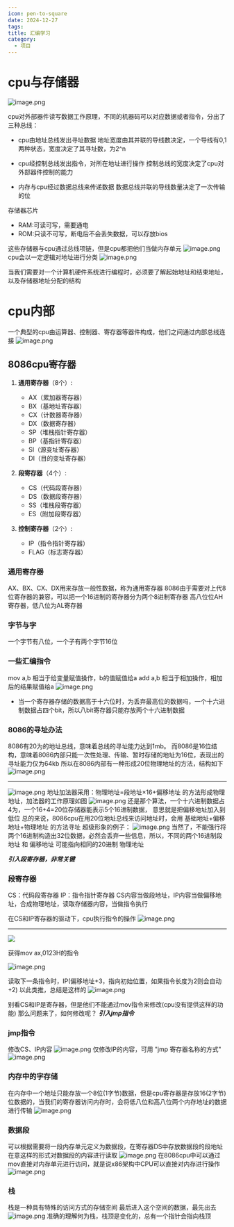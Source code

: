 ```yaml
---
icon: pen-to-square
date: 2024-12-27
tags: 
title: 汇编学习
category:
  - 项目
---
```

# cpu与存储器
![image.png](https://cdn.jsdelivr.net/gh/fakeppa/blog-img/20241227153707.png)

cpu对外部器件读写数据工作原理，不同的机器码可以对应数据或者指令，分出了三种总线：
- cpu由地址总线发出寻址数据
  地址宽度由其并联的导线数决定，一个导线有0,1两种状态，宽度决定了其寻址数，为2^n
  
- cpu经控制总线发出指令，对所在地址进行操作
  控制总线的宽度决定了cpu对外部器件控制的能力
  
- 内存与cpu经过数据总线来传递数据
  数据总线并联的导线数量决定了一次传输的位

存储器芯片
- RAM:可读可写，需要通电
- ROM:只读不可写，断电后不会丢失数据，可以存放bios

这些存储器与cpu通过总线项链，但是cpu都把他们当做内存单元
![image.png](https://cdn.jsdelivr.net/gh/fakeppa/blog-img/20241227154536.png)
cpu会以一定逻辑对地址进行分类
![image.png](https://cdn.jsdelivr.net/gh/fakeppa/blog-img/20241227155020.png)

当我们需要对一个计算机硬件系统进行编程时，必须要了解起始地址和结束地址，以及存储器地址分配的结构

# cpu内部
一个典型的cpu由运算器、控制器、寄存器等器件构成，他们之间通过内部总线连接
![image.png](https://cdn.jsdelivr.net/gh/fakeppa/blog-img/20241227155542.png)

## 8086cpu寄存器
1. **通用寄存器**（8个）:
   - AX（累加器寄存器）
   - BX（基地址寄存器）
   - CX（计数器寄存器）
   - DX（数据寄存器）
   - SP（堆栈指针寄存器）
   - BP（基指针寄存器）
   - SI（源变址寄存器）
   - DI（目的变址寄存器）

2. **段寄存器**（4个）:
   - CS（代码段寄存器）
   - DS（数据段寄存器）
   - SS（堆栈段寄存器）
   - ES（附加段寄存器）

3. **控制寄存器**（2个）:
   - IP（指令指针寄存器）
   - FLAG（标志寄存器）
### 通用寄存器
AX、BX、CX、DX用来存放一般性数据，称为通用寄存器
8086由于需要对上代8位寄存器的兼容，可以把一个16进制的寄存器分为两个8进制寄存器
高八位位AH寄存器，低八位为AL寄存器

### 字节与字
一个字节有八位，一个子有两个字节16位

### 一些汇编指令
mov a,b 相当于给变量赋值操作，b的值赋值给a
add a,b 相当于相加操作，相加后的结果赋值给a
![image.png](https://cdn.jsdelivr.net/gh/fakeppa/blog-img/20241227162444.png)

- 当一个寄存器存储的数据高于十六位时，为丢弃最高位的数据吗，一个十六进制数据占四个bit，所以八bit寄存器只能存放两个十六进制数据
### 8086的寻址办法
8086有20为的地址总线，意味着总线的寻址能力达到1mb。
而8086是16位结构，意味着8086内部只能一次性处理、传输、暂时存储的地址为16位，表现出的寻址能力仅为64kb
所以在8086内部有一种形成20位物理地址的方法，结构如下
![image.png](https://cdn.jsdelivr.net/gh/fakeppa/blog-img/20241227163257.png)

----
![image.png](https://cdn.jsdelivr.net/gh/fakeppa/blog-img/20241227163349.png)
地址加法器采用：物理地址=段地址×16+偏移地址   的方法形成物理地址，加法器的工作原理如图
![image.png](https://cdn.jsdelivr.net/gh/fakeppa/blog-img/20241227163612.png)
还是那个算法，一个十六进制数据占4为，一个16+4=20位存储器能表示5个16进制数据，
意思就是把偏移地址加入到低位
总的来说，8086cpu在用20位地址总线来访问地址时，会用  基础地址+偏移地址+物理地址  的方法寻址
超级形象的例子：
![image.png](https://cdn.jsdelivr.net/gh/fakeppa/blog-img/20241227164214.png)
当然了，不能强行将两个16进制构造出32位数据，必然会丢弃一些信息，所以，不同的两个16进制段地址 和 偏移地址 可能指向相同的20进制 物理地址 

***引入段寄存器，非常关键***

### 段寄存器
CS：代码段寄存器
IP：指令指针寄存器
CS内容当做段地址，IP内容当做偏移地址，合成物理地址，读取存储器内容，当做指令执行

在CS和IP寄存器的驱动下，cpu执行指令的操作
![image.png](https://cdn.jsdelivr.net/gh/fakeppa/blog-img/20241227170448.png)

----
![](https://cdn.jsdelivr.net/gh/fakeppa/blog-img/20241227170932.png)

获得mov ax,0123H的指令

![image.png](https://cdn.jsdelivr.net/gh/fakeppa/blog-img/20241227170651.png)

读取下一条指令时，IP(偏移地址+3，指向初始位置，如果指令长度为2则会自动+2)
以此类推，总结是这样的
![image.png](https://cdn.jsdelivr.net/gh/fakeppa/blog-img/20241227171549.png)

别看CS和IP是寄存器，但是他们不能通过mov指令来修改(cpu没有提供这样的功能)
那么问题来了，如何修改呢？
***引入jmp指令***
### jmp指令
修改CS、IP内容
![image.png](https://cdn.jsdelivr.net/gh/fakeppa/blog-img/20241227172511.png)
仅修改IP的内容，可用  "jmp   寄存器名称的方式"
![image.png](https://cdn.jsdelivr.net/gh/fakeppa/blog-img/20241227172800.png)

### 内存中的字存储
在内存中一个地址只能存放一个8位(1字节)数据，但是cpu寄存器是存放16(2字节)位数据的，当我们的寄存器访问内存时，会将低八位和高八位两个内存地址的数据进行传输
![image.png](https://cdn.jsdelivr.net/gh/fakeppa/blog-img/20241231200902.png)

### 数据段
可以根据需要将一段内存单元定义为数据段，在寄存器DS中存放数据段的段地址
在意这样的形式对数据段的内容进行读取
![image.png](https://cdn.jsdelivr.net/gh/fakeppa/blog-img/20250102183606.png)
在8086cpu中可以通过mov直接对内存单元进行访问，就是说x86架构中CPU可以直接对内存进行操作
![image.png](https://cdn.jsdelivr.net/gh/fakeppa/blog-img/20250102184200.png)

### 栈
栈是一种具有特殊的访问方式的存储空间
最后进入这个空间的数据，最先出去
![image.png](https://cdn.jsdelivr.net/gh/fakeppa/blog-img/20250102185638.png)
准确的理解何为栈，栈顶是变化的，总有一个指针会指向栈顶

